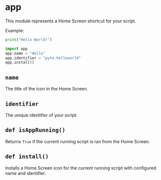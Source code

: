 # app

This module represents a Home Screen shortcut for your script.

Example:

```python
print("Hello World!")

import app
app.name = "Hello"
app.identifier = "pyto.helloworld"
app.install()
```

## `name`

The title of the icon in the Home Screen.

## `identifier`

The unique identifier of your script.

## `def isAppRunning()`

Returns `True` if the current running script is ran from the Home Screen.

## `def install()`

Installs a Home Screen icon for the current running script with configured name and identifier.


